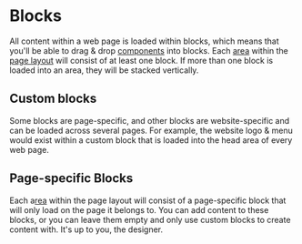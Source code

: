 ﻿# Blocks

All content within a web page is loaded within blocks, which means that you'll be able to drag & drop [components](core/components) into blocks. Each [area](core/areas) within the [page layout](core/page-layout) will consist of at least one block. If more than one block is loaded into an area, they will be stacked vertically.

## Custom blocks
Some blocks are page-specific, and other blocks are website-specific and can be loaded across several pages. For example, the website logo & menu would exist within a custom block that is loaded into the head area of every web page.

## Page-specific Blocks

Each a[rea](core/areas) within the page layout will consist of a page-specific block that will only load on the page it belongs to. You can add content to these blocks, or you can leave them empty and only use custom blocks to create content with. It's up to you, the designer.
